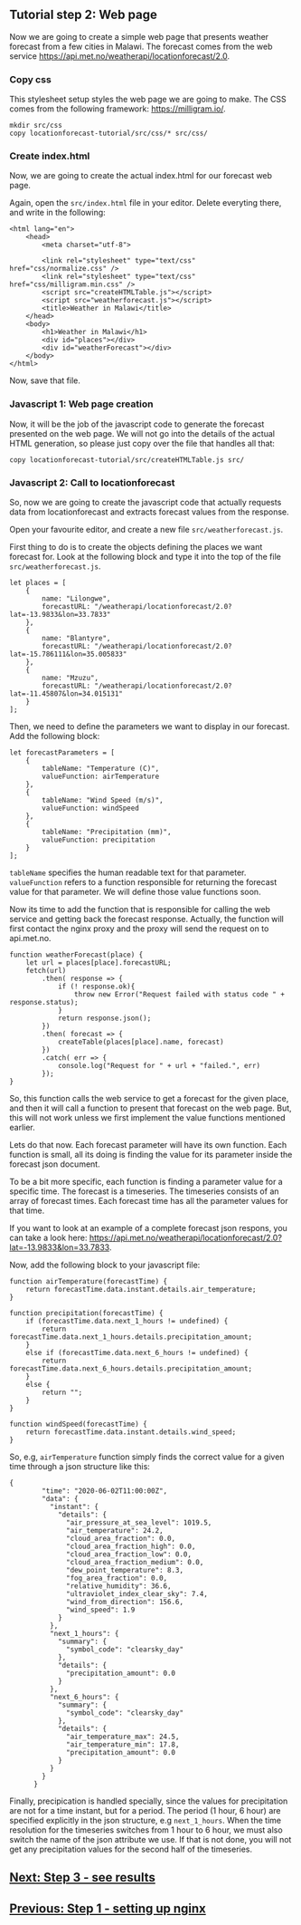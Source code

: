 
## Tutorial step 2: Web page
Now we are going to create a simple web page that presents weather forecast from a few cities in Malawi. The forecast comes from the web service https://api.met.no/weatherapi/locationforecast/2.0.


### Copy css
This stylesheet setup styles the web page we are going to make. The CSS comes from the following framework: https://milligram.io/.

```
mkdir src/css
copy locationforecast-tutorial/src/css/* src/css/
```

### Create index.html
Now, we are going to create the actual index.html for our forecast web page.

Again, open the `src/index.html` file in your editor. Delete everyting there, and write in the following:
```
<html lang="en">
    <head>
        <meta charset="utf-8">
        
        <link rel="stylesheet" type="text/css" href="css/normalize.css" />       
        <link rel="stylesheet" type="text/css" href="css/milligram.min.css" />
        <script src="createHTMLTable.js"></script>
        <script src="weatherforecast.js"></script>
        <title>Weather in Malawi</title>
    </head>
    <body>
        <h1>Weather in Malawi</h1>
        <div id="places"></div>
        <div id="weatherForecast"></div>
    </body>
</html>
```

Now, save that file.

### Javascript 1: Web page creation
Now, it will be the job of the javascript code to generate the forecast presented on the web page. We will not go into the details of the actual HTML generation,
so please just copy over the file that handles all that:
```
copy locationforecast-tutorial/src/createHTMLTable.js src/
``` 

### Javascript 2: Call to locationforecast
So, now we are going to create the javascript code that actually requests data from locationforecast and extracts forecast values from the response.

Open your favourite editor, and create a new file `src/weatherforecast.js`.

First thing to do is to create the objects defining the places we want forecast for. Look at the following block and type it into the top of the file `src/weatherforecast.js`.
```
let places = [
    {
        name: "Lilongwe",
        forecastURL: "/weatherapi/locationforecast/2.0?lat=-13.9833&lon=33.7833"
    },
    {
        name: "Blantyre",
        forecastURL: "/weatherapi/locationforecast/2.0?lat=-15.786111&lon=35.005833"
    },
    {
        name: "Mzuzu",
        forecastURL: "/weatherapi/locationforecast/2.0?lat=-11.45807&lon=34.015131"
    }
];
```

Then, we need to define the parameters we want to display in our forecast. Add the following block:
```
let forecastParameters = [
    {
        tableName: "Temperature (C)",
        valueFunction: airTemperature
    },
    {
        tableName: "Wind Speed (m/s)",
        valueFunction: windSpeed
    },
    {
        tableName: "Precipitation (mm)",
        valueFunction: precipitation 
    }
];
```
`tableName` specifies the human readable text for that parameter. `valueFunction` refers to a function responsible for returning the forecast value for that parameter. We will define those value functions soon.

Now its time to add the function that is responsible for calling the web service and getting back the forecast response. Actually, the function will first contact the nginx proxy and the proxy will send the request on to api.met.no.

```
function weatherForecast(place) {
    let url = places[place].forecastURL;
    fetch(url)
        .then( response => {
            if (! response.ok){
                throw new Error("Request failed with status code " + response.status);
            }
            return response.json();
        })
        .then( forecast => {
            createTable(places[place].name, forecast)
        })
        .catch( err => {
            console.log("Request for " + url + "failed.", err)
        });
}
```
So, this function calls the web service to get a forecast for the given place, and then it will call a function to present that forecast on the web page. But, this will not work unless we first implement the value functions mentioned earlier.

Lets do that now. Each forecast parameter will have its own function. Each function is small, all its doing is finding the value for its parameter inside the forecast json document.

To be a bit more specific, each function is finding a parameter value for a specific time. The forecast is a timeseries. The timeseries consists of an array of forecast times. Each forecast time has all the parameter values for that time.

If you want to look at an example of a complete forecast json respons, you can take a look here: https://api.met.no/weatherapi/locationforecast/2.0?lat=-13.9833&lon=33.7833.

Now, add the following block to your javascript file:
```
function airTemperature(forecastTime) {
    return forecastTime.data.instant.details.air_temperature;
}

function precipitation(forecastTime) {
    if (forecastTime.data.next_1_hours != undefined) {
        return forecastTime.data.next_1_hours.details.precipitation_amount;
    }
    else if (forecastTime.data.next_6_hours != undefined) {
        return forecastTime.data.next_6_hours.details.precipitation_amount;
    }
    else {
        return "";
    }
}

function windSpeed(forecastTime) {
    return forecastTime.data.instant.details.wind_speed;
}
```

So, e.g, `airTemperature` function simply finds the correct value for a given time through a json structure like this:
```
{
        "time": "2020-06-02T11:00:00Z",
        "data": {
          "instant": {
            "details": {
              "air_pressure_at_sea_level": 1019.5,
              "air_temperature": 24.2,
              "cloud_area_fraction": 0.0,
              "cloud_area_fraction_high": 0.0,
              "cloud_area_fraction_low": 0.0,
              "cloud_area_fraction_medium": 0.0,
              "dew_point_temperature": 8.3,
              "fog_area_fraction": 0.0,
              "relative_humidity": 36.6,
              "ultraviolet_index_clear_sky": 7.4,
              "wind_from_direction": 156.6,
              "wind_speed": 1.9
            }
          },
          "next_1_hours": {
            "summary": {
              "symbol_code": "clearsky_day"
            },
            "details": {
              "precipitation_amount": 0.0
            }
          },
          "next_6_hours": {
            "summary": {
              "symbol_code": "clearsky_day"
            },
            "details": {
              "air_temperature_max": 24.5,
              "air_temperature_min": 17.8,
              "precipitation_amount": 0.0
            }
          }
        }
      }
```

Finally, precipication is handled specially, since the values for precipitation are not for a time instant, but for a period. The period (1 hour, 6 hour) are specified explicitly in the json structure, e.g `next_1_hours`. When the time resolution for the timeseries switches from 1 hour to 6 hour, we must also switch the name of the json attribute we use. If that is not done, you will not get any precipitation values for the second half of the timeseries.

## [Next: Step 3 - see results](step3-finish.md)
## [Previous: Step 1 - setting up nginx](step1-nginx.md)